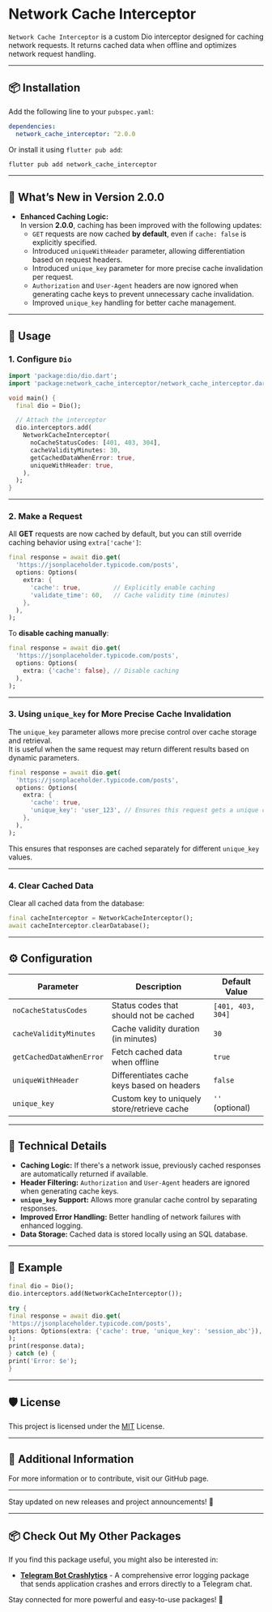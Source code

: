 
# Network Cache Interceptor

`Network Cache Interceptor` is a custom Dio interceptor designed for caching network requests. It returns cached data when offline and optimizes network request handling.

---

## 📦 Installation

Add the following line to your `pubspec.yaml`:

```yaml
dependencies:
  network_cache_interceptor: ^2.0.0
```

Or install it using `flutter pub add`:

```bash
flutter pub add network_cache_interceptor
```

---

## 🚀 What’s New in Version 2.0.0

- **Enhanced Caching Logic:**  
  In version **2.0.0**, caching has been improved with the following updates:
  - `GET` requests are now cached **by default**, even if `cache: false` is explicitly specified.
  - Introduced `uniqueWithHeader` parameter, allowing differentiation based on request headers.
  - Introduced `unique_key` parameter for more precise cache invalidation per request.
  - `Authorization` and `User-Agent` headers are now ignored when generating cache keys to prevent unnecessary cache invalidation.
  - Improved `unique_key` handling for better cache management.

---

## 🚀 Usage

### 1. Configure `Dio`

```dart
import 'package:dio/dio.dart';
import 'package:network_cache_interceptor/network_cache_interceptor.dart';

void main() {
  final dio = Dio();

  // Attach the interceptor
  dio.interceptors.add(
    NetworkCacheInterceptor(
      noCacheStatusCodes: [401, 403, 304],
      cacheValidityMinutes: 30,
      getCachedDataWhenError: true,
      uniqueWithHeader: true,
    ),
  );
}
```

---

### 2. Make a Request

All **GET** requests are now cached by default, but you can still override caching behavior using `extra['cache']`:

```dart
final response = await dio.get(
  'https://jsonplaceholder.typicode.com/posts',
  options: Options(
    extra: {
      'cache': true,         // Explicitly enable caching
      'validate_time': 60,   // Cache validity time (minutes)
    },
  ),
);
```

To **disable caching manually**:

```dart
final response = await dio.get(
  'https://jsonplaceholder.typicode.com/posts',
  options: Options(
    extra: {'cache': false}, // Disable caching
  ),
);
```

---

### 3. Using `unique_key` for More Precise Cache Invalidation

The `unique_key` parameter allows more precise control over cache storage and retrieval.  
It is useful when the same request may return different results based on dynamic parameters.

```dart
final response = await dio.get(
  'https://jsonplaceholder.typicode.com/posts',
  options: Options(
    extra: {
      'cache': true, 
      'unique_key': 'user_123', // Ensures this request gets a unique cache key
    },
  ),
);
```

This ensures that responses are cached separately for different `unique_key` values.

---

### 4. Clear Cached Data

Clear all cached data from the database:

```dart
final cacheInterceptor = NetworkCacheInterceptor();
await cacheInterceptor.clearDatabase();
```

---

## ⚙️ Configuration

| Parameter                | Description                                    | Default Value |
|-------------------------|------------------------------------------------|---------------|
| `noCacheStatusCodes`     | Status codes that should not be cached        | `[401, 403, 304]` |
| `cacheValidityMinutes`   | Cache validity duration (in minutes)          | `30`           |
| `getCachedDataWhenError` | Fetch cached data when offline                | `true`         |
| `uniqueWithHeader`       | Differentiates cache keys based on headers    | `false`        |
| `unique_key`             | Custom key to uniquely store/retrieve cache   | `''` (optional) |

---

## 🔧 Technical Details

- **Caching Logic:** If there's a network issue, previously cached responses are automatically returned if available.
- **Header Filtering:** `Authorization` and `User-Agent` headers are ignored when generating cache keys.
- **`unique_key` Support:** Allows more granular cache control by separating responses.
- **Improved Error Handling:** Better handling of network failures with enhanced logging.
- **Data Storage:** Cached data is stored locally using an SQL database.

---

## 🎯 Example

```dart
final dio = Dio();
dio.interceptors.add(NetworkCacheInterceptor());

try {
final response = await dio.get(
'https://jsonplaceholder.typicode.com/posts',
options: Options(extra: {'cache': true, 'unique_key': 'session_abc'}),
);
print(response.data);
} catch (e) {
print('Error: $e');
}
```

---

## 🛡️ License

This project is licensed under the [MIT](./LICENSE) License.

---

## 💬 Additional Information

For more information or to contribute, visit our GitHub page.

---

Stay updated on new releases and project announcements! 🎉

---

## 📦 Check Out My Other Packages

If you find this package useful, you might also be interested in:

- **[Telegram Bot Crashlytics](https://pub.dev/packages/telegram_bot_crashlytics)** - A comprehensive error logging package that sends application crashes and errors directly to a Telegram chat.

Stay connected for more powerful and easy-to-use packages! 🚀
